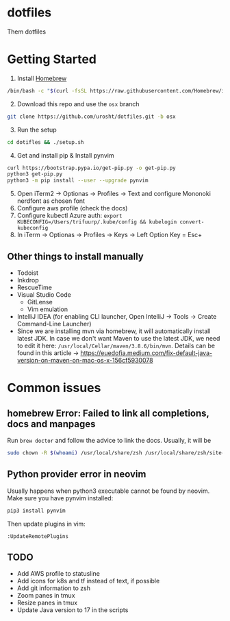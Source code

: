 # dotfiles
Them dotfiles

# Getting Started
1. Install [Homebrew](https://docs.brew.sh)
```bash
/bin/bash -c "$(curl -fsSL https://raw.githubusercontent.com/Homebrew/install/HEAD/install.sh)"
```

2. Download this repo and use the `osx` branch
```bash
git clone https://github.com/urosht/dotfiles.git -b osx
```

3. Run the setup
```bash
cd dotifles && ./setup.sh
```

4. Get and install pip & Install pynvim
```bash
curl https://bootstrap.pypa.io/get-pip.py -o get-pip.py
python3 get-pip.py
python3 -m pip install --user --upgrade pynvim
```

5. Open iTerm2 -> Optionas -> Profiles -> Text and configure Mononoki nerdfont as chosen font
6. Configure aws profile (check the docs)
7. Configure kubectl Azure auth: `export KUBECONFIG=/Users/trifuurp/.kube/config && kubelogin convert-kubeconfig`
8. In iTerm -> Optionas -> Profiles -> Keys -> Left Option Key = Esc+


## Other things to install manually
- Todoist
- Inkdrop
- RescueTime
- Visual Studio Code
    - GitLense
    - Vim emulation
- IntelliJ IDEA (for enabling CLI launcher, Open IntelliJ -> Tools -> Create Command-Line Launcher)
- Since we are installing mvn via homebrew, it will automatically install latest JDK. In case we don't want Maven to use the latest JDK, we need to edit it here: `/usr/local/Cellar/maven/3.8.6/bin/mvn`. Details can be found in this article -> https://euedofia.medium.com/fix-default-java-version-on-maven-on-mac-os-x-156cf5930078

# Common issues
## homebrew Error: Failed to link all completions, docs and manpages
Run `brew doctor` and follow the advice to link the docs. Usually, it will be
```bash
sudo chown -R $(whoami) /usr/local/share/zsh /usr/local/share/zsh/site-functions
```

## Python provider error in neovim
Usually happens when python3 executable cannot be found by neovim. Make sure you have pynvim installed:
```bash
pip3 install pynvim
```
Then update plugins in vim:
```vi
:UpdateRemotePlugins
```




## TODO
- Add AWS profile to statusline
- Add icons for k8s and tf instead of text, if possible
- Add git information to zsh
- Zoom panes in tmux
- Resize panes in tmux
- Update Java version to 17 in the scripts
